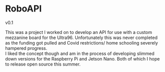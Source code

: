 # RoboAPI
v0.1

This was a project I worked on to develop an API for use with a custom mezzanine board for the Ultra96. Unfortunately
this was never completed as the funding got pulled and Covid restrictions/ home schooling severely hampered progress. 
\
I liked the concept though and am in the process of developing slimmed down versions for the Raspberry Pi and Jetson 
Nano. Both of which I hope to release open source this summer. 
